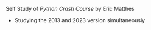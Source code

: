 Self Study of *Python Crash Course* by Eric Matthes 
* Studying the 2013 and 2023 version simultaneously 
